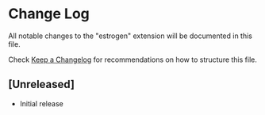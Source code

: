 # Change Log

All notable changes to the "estrogen" extension will be documented in this file.

Check [Keep a Changelog](http://keepachangelog.com/) for recommendations on how to structure this file.

## [Unreleased]

- Initial release
